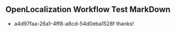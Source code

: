 ## OpenLocalization Workflow Test MarkDown
* a4d97faa-26a1-4ff8-a8cd-54d0eba1528f thanks!

<!--HONumber=Aug16_HO5-->


